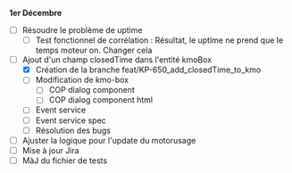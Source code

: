 **1er Décembre**
- [ ] Résoudre le problème de uptime 
    - [ ] Test fonctionnel de corrélation : Résultat, le uptime ne prend que le temps moteur on. Changer cela 
- [ ] Ajout d'un champ closedTime dans l'entité kmoBox
    - [x] Création de la branche feat/KP-650_add_closedTime_to_kmo
    - [ ] Modification de kmo-box
        - [ ] COP dialog component
        - [ ] COP dialog component html
    - [ ] Event service
    - [ ] Event service spec
    - [ ] Résolution des bugs
- [ ] Ajuster la logique pour l'update du motorusage
- [ ] Mise à jour Jira
- [ ] MàJ du fichier de tests